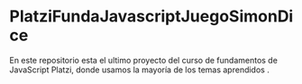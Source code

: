 # PlatziFundaJavascriptJuegoSimonDice
En este repositorio esta el ultimo proyecto del curso de fundamentos de JavaScript Platzi, donde usamos la mayoría de los temas aprendidos .
